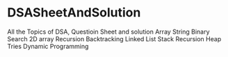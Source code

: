 # DSASheetAndSolution
All the Topics of DSA, Questioin Sheet and solution
Array
String 
Binary Search
2D array
Recursion
Backtracking 
Linked List
Stack
Recursion 
Heap 
Tries
Dynamic Programming 
